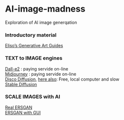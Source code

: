 # AI-image-madness
Exploration of AI image generqation

### Introductory material   
[Eliso’s Generative Art Guides](https://botbox.dev/)   


### TEXT to IMAGE engines
[Dall-e2](https://openai.com/dall-e-2/) : paying servide on-line   
[Midjourney](https://www.midjourney.com/home/) : paying servide on-line   
[Disco Diffusion](https://botbox.dev/disco-diffusion-guide/), [here also](http://discodiffusion.com/): Free, local computer and slow    
[Stable Diffusion](https://stability.ai/)

### SCALE IMAGES with AI
[Real ERSGAN](https://github.com/xinntao/Real-ESRGAN)   
[ERSGAN with GUI](https://github.com/n00mkrad/cupscale)   
